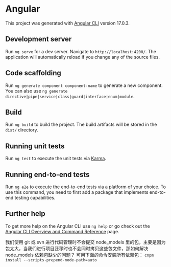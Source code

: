 # Angular

This project was generated with [Angular CLI](https://github.com/angular/angular-cli) version 17.0.3.

## Development server

Run `ng serve` for a dev server. Navigate to `http://localhost:4200/`. The application will automatically reload if you change any of the source files.

## Code scaffolding

Run `ng generate component component-name` to generate a new component. You can also use `ng generate directive|pipe|service|class|guard|interface|enum|module`.

## Build

Run `ng build` to build the project. The build artifacts will be stored in the `dist/` directory.

## Running unit tests

Run `ng test` to execute the unit tests via [Karma](https://karma-runner.github.io).

## Running end-to-end tests

Run `ng e2e` to execute the end-to-end tests via a platform of your choice. To use this command, you need to first add a package that implements end-to-end testing capabilities.

## Further help

To get more help on the Angular CLI use `ng help` or go check out the [Angular CLI Overview and Command Reference](https://angular.io/cli) page.

我们使用 git 或 svn 进行代码管理时不会提交 node_models 里的包，主要是因为包太大，当我们进行项目迁移时也不会同时拷贝这些包文件，那如何解决 node_models 依赖包缺少的问题？
可用下面的命令安装所有依赖包：
```cnpm install --scripts-prepend-node-path=auto```